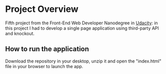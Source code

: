 # Project Overview
Fifth project from the Front-End Web Developer Nanodegree in [Udacity](https://udacity.com): 
in this project I had to develop a single page application using third-party API and knockout. 


## How to run the application ##
Download the repository in your desktop, unzip it and open the "index.html" file in your browser to launch the app.

